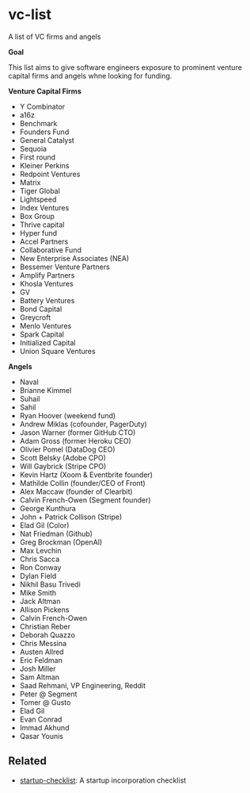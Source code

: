 # vc-list

A list of VC firms and angels


**Goal**

This list aims to give software engineers exposure to prominent venture capital firms and angels whne looking for funding.

**Venture Capital Firms**

- Y Combinator
- a16z
- Benchmark
- Founders Fund
- General Catalyst
- Sequoia
- First round
- Kleiner Perkins
- Redpoint Ventures
- Matrix
- Tiger Global
- Lightspeed
- Index Ventures
- Box Group
- Thrive capital
- Hyper fund
- Accel Partners
- Collaborative Fund
- New Enterprise Associates (NEA)
- Bessemer Venture Partners
- Amplify Partners
- Khosla Ventures
- GV
- Battery Ventures
- Bond Capital
- Greycroft
- Menlo Ventures
- Spark Capital
- Initialized Capital
- Union Square Ventures

**Angels**

- Naval
- Brianne Kimmel
- Suhail
- Sahil
- Ryan Hoover (weekend fund)
- Andrew Miklas (cofounder, PagerDuty)
- Jason Warner (former GitHub CTO)
- Adam Gross (former Heroku CEO)
- Olivier Pomel (DataDog CEO)
- Scott Belsky (Adobe CPO)
- Will Gaybrick (Stripe CPO)
- Kevin Hartz (Xoom & Eventbrite founder)
- Mathilde Collin (founder/CEO of Front)
- Alex Maccaw (founder of Clearbit)
- Calvin French-Owen (Segment founder)
- George Kunthura
- John + Patrick Collison (Stripe)
- Elad Gil (Color)
- Nat Friedman (Github)
- Greg Brockman (OpenAI)
- Max Levchin
- Chris Sacca
- Ron Conway
- Dylan Field
- Nikhil Basu Trivedi
- Mike Smith
- Jack Altman
- Allison Pickens
- Calvin French-Owen
- Christian Reber
- Deborah Quazzo
- Chris Messina
- Austen Allred
- Eric Feldman
- Josh Miller
- Sam Altman
- Saad Rehmani, VP Engineering, Reddit
- Peter @ Segment
- Tomer @ Gusto
- Elad Gil
- Evan Conrad
- Immad Akhund
- Qasar Younis

## Related

* [startup-checklist](https://github.com/leonar15/startup-checklist): A startup incorporation checklist
